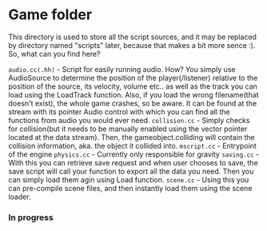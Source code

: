 # Game folder

This directory is used to store all the script sources, and it may be replaced by directory named "scripts" later, because that makes a bit more sence :).
So, what can you find here?

`audio.cc(.hh)` - Script for easily running audio. How? You simply use AudioSource to determine the position of the player(/listener) relative to the position of the source, its velocity, volume etc.. as well as the track you can load using the LoadTrack function. Also, if you load the wrong filename(that doesn't exist), the whole game crashes, so be aware. It can be found at the stream with its pointer Audio control with which you can find all the functions from audio you would ever need.
`collision.cc` - Simply checks for collision(but it needs to be manually enabled using the vector pointer located at the data stream). Then, the gameobject.colliding will contain the collision information, aka. the object it collided into.
`mscript.cc` - Entrypoint of the engine
`physics.cc` - Currently only responsible for gravity
`saving.cc`  - With this you can retrieve save request and when user chooses to save, the save script will call your function to export all the data you need. Then you can simply load them agin using Load function.
`scene.cc`   - Using this you can pre-compile scene files, and then instantly load them using the scene loader.


### In progress


